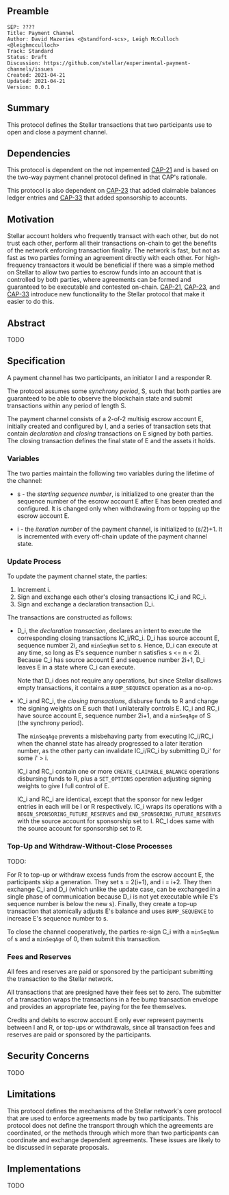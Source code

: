 ## Preamble

```
SEP: ????
Title: Payment Channel
Author: David Mazeries <@standford-scs>, Leigh McCulloch <@leighmcculloch>
Track: Standard
Status: Draft
Discussion: https://github.com/stellar/experimental-payment-channels/issues
Created: 2021-04-21
Updated: 2021-04-21
Version: 0.0.1
```

## Summary

This protocol defines the Stellar transactions that two participants use to
open and close a payment channel.

## Dependencies

This protocol is dependent on the not impemented [CAP-21] and is based on the
two-way payment channel protocol defined in that CAP's rationale.

This protocol is also dependent on [CAP-23] that added claimable balances
ledger entries and [CAP-33] that added sponsorship to accounts.

## Motivation

Stellar account holders who frequently transact with each other, but do not
trust each other, perform all their transactions on-chain to get the benefits
of the network enforcing transaction finality.  The network is fast, but not
as fast as two parties forming an agreement directly with each other.  For
high-frequency transactors it would be beneficial if there was a simple
method on Stellar to allow two parties to escrow funds into an account that
is controlled by both parties, where agreements can be formed and guaranteed
to be executable and contested on-chain.  [CAP-21], [CAP-23], and [CAP-33]
introduce new functionality to the Stellar protocol that make it easier to do
this.

## Abstract

TODO

## Specification

A payment channel has two participants, an initiator I and a responder R.

The protocol assumes some _synchrony period_, S, such that both parties are
guaranteed to be able to observe the blockchain state and submit transactions
within any period of length S.

The payment channel consists of a 2-of-2 multisig escrow account E, initially
created and configured by I, and a series of transaction sets that contain
_declaration_ and _closing_ transactions on E signed by both parties. The
closing transaction defines the final state of E and the assets it holds.

### Variables

The two parties maintain the following two variables during the lifetime of
the channel:

* s - the _starting sequence number_, is initialized to one greater
than the sequence number of the escrow account E after E has been created and
configured. It is changed only when withdrawing from or topping up the
escrow account E.

* i - the _iteration number_ of the payment channel, is initialized to
(s/2)+1. It is incremented with every off-chain update of the payment channel
state.

### Update Process

To update the payment channel state, the parties:

1. Increment i.
2. Sign and exchange each other's closing transactions IC_i and RC_i.
3. Sign and exchange a declaration transaction D_i.

The transactions are constructed as follows:

* D_i, the _declaration transaction_, declares an intent to execute
the corresponding closing transactions IC_i/RC_i.  D_i has source account E,
sequence number 2i, and `minSeqNum` set to s.  Hence, D_i can execute at any
time, so long as E's sequence number n satisfies s <= n < 2i.  Because C_i
has source account E and sequence number 2i+1, D_i leaves E in a state where
C_i can execute.

  Note that D_i does not require any operations, but since Stellar disallows
  empty transactions, it contains a `BUMP_SEQUENCE` operation as a no-op.

* IC_i and RC_i, the _closing transactions_, disburse funds to R and change the
signing weights on E such that I unilaterally controls E.  IC_i and RC_i have
source account E, sequence number 2i+1, and a `minSeqAge` of S (the synchrony
period).

  The `minSeqAge` prevents a misbehaving party from executing IC_i/RC_i when
  the channel state has already progressed to a later iteration number, as
  the other party can invalidate IC_i/RC_i by submitting D_i' for some i' >
  i.
  
  IC_i and RC_i contain one or more `CREATE_CLAIMABLE_BALANCE` operations
  disbursing funds to R, plus a `SET_OPTIONS` operation adjusting signing
  weights to give I full control of E.

  IC_i and RC_i are identical, except that the sponsor for new ledger entries
  in each will be I or R respectively.  IC_i wraps its operations with a
  `BEGIN_SPONSORING_FUTURE_RESERVES` and `END_SPONSORING_FUTURE_RESERVES`
  with the source account for sponsorship set to I.  RC_I does same with the
  source account for sponsorship set to R.

### Top-Up and Withdraw-Without-Close Processes

TODO:

For R to top-up or withdraw excess funds from the escrow account E, the
participants skip a generation. They set s = 2(i+1), and i = i+2. They then
exchange C_i and D_i (which unlike the update case, can be exchanged in a
single phase of communication because D_i is not yet executable while E's
sequence number is below the new s). Finally, they create a top-up
transaction that atomically adjusts E's balance and uses `BUMP_SEQUENCE` to
increase E's sequence number to s.

To close the channel cooperatively, the parties re-sign C_i with a
`minSeqNum` of s and a `minSeqAge` of 0, then submit this transaction.

### Fees and Reserves

All fees and reserves are paid or sponsored by the participant submitting the
transaction to the Stellar network.

All transactions that are presigned have their fees set to zero.  The
submitter of a transaction wraps the transactions in a fee bump transaction
envelope and provides an appropriate fee, paying for the fee themselves.

Credits and debits to escrow account E only ever represent payments between I and R, or top-ups or withdrawals, since all transaction fees and reserves are paid or sponsored by the participants.

## Security Concerns

TODO

## Limitations

This protocol defines the mechanisms of the Stellar network's core protocol
that are used to enforce agreements made by two participants. This protocol
does not define the transport through which the agreements are coordinated,
or the methods through which more than two participants can coordinate and
exchange dependent agreements. These issues are likely to be discussed in
separate proposals.

## Implementations

TODO

[CAP-21]: https://stellar.org/protocol/cap-21
[CAP-23]: https://stellar.org/protocol/cap-23
[CAP-33]: https://stellar.org/protocol/cap-33
